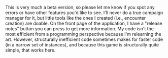 This is very much a beta version, so please let me know if you spot any errors or have other features you'd like to see. I'll never do a true campaign manager for it, but little tools like the ones I created (i.e., encounter creation) are doable. On the front page of the application, I have a "release notes" button you can press to get more information. My code isn't the most efficient from a programming perspective because I'm relearning the art. However, structurally inefficient code sometimes makes for faster code (in a narrow set of instances), and because this game is structurally quite simple, that works here.
